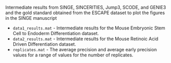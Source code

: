 Intermediate results from SINGE, SINCERITIES, Jump3, SCODE, and GENIE3 and the gold standard obtained from the ESCAPE dataset to plot the figures in the SINGE manuscript

- `data1_results.mat` - Intermediate results for the Mouse Embryonic Stem Cell to Endoderm Differentiation dataset.
- `data2_results.mat` - Intermediate results for the Mouse Retinoic Acid Driven Differentiation dataset.
- `replicates.mat` - The average precision and average early precision values for a range of values for the number of replicates.
